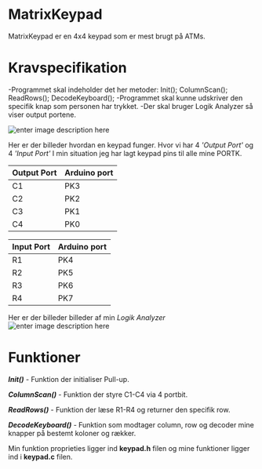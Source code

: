 # MatrixKeypad
MatrixKeypad er en 4x4 keypad som er mest brugt på ATMs.

# Kravspecifikation
-Programmet skal indeholder det her metoder: Init(); ColumnScan(); ReadRows(); DecodeKeyboard(); 
-Programmet skal kunne udskriver den specifik knap som personen har trykket.
-Der skal bruger Logik Analyzer så viser output portene.

![enter image description here](https://i.imgur.com/rT1wfdz.png)

Her er der billeder hvordan en keypad funger. Hvor vi har 4 *'Output Port'* og 4 *'Input Port'*
I min situation jeg har lagt  keypad pins til alle mine PORTK.

|Output Port|Arduino port  |
|--|--|
|C1  |PK3  |
|C2  |PK2 |
|C3  |PK1 |
|C4  |PK0 |

|Input Port|Arduino port  |
|--|--|
|R1  |PK4  |
|R2 |PK5|
|R3  |PK6 |
|R4  |PK7 |

Her er der billeder billeder af min *Logik Analyzer*
![enter image description here](https://i.imgur.com/T5p90uy.png)

# Funktioner
***Init()*** - Funktion der initialiser Pull-up.

***ColumnScan()*** - Funktion der styre C1-C4 via 4 portbit.

***ReadRows()*** - Funktion der læse R1-R4 og returner den specifik row.

***DecodeKeyboard()*** - Funktion som modtager column, row og decoder mine knapper på bestemt koloner og rækker.

Min funktion proprieties ligger ind **keypad.h** filen og mine funktioner ligger ind i **keypad.c** filen.
